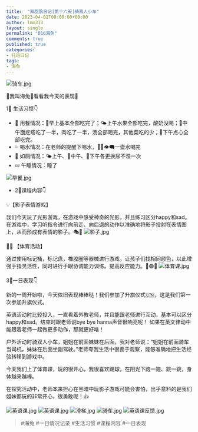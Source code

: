 ```yaml
---
title:  "双胞胎日记|第十六天|骑双人小车"
date: 2023-04-02T00:00:00+08:00
author: lmm333
layout: single
permalink: "D16海兔"
comments: true
published: true
categories:
- 托班日记
tags:
- 海兔
---
```

![骑车.jpg](../images/D16海兔/2023-02-27_10-29-39_IMG_0594_骑车.jpg)

👶我叫海兔🌻看看我今天的表现🌻

1⃣️ 生活习惯👇
- 💭 用餐情况：🌅早上基本全部吃完了；🌤️上午水果全部吃完，酸奶没喝；🌇中午面疙瘩吃了一半，肉吃了一半，汤全部喝完，其他菜吃的少；🌃下午点心全部吃完。
- 💦 喝水情况：在老师的提醒下喝水，👩‍🏫👁️‍🗨️一壶水喝完
- 🚽 如厕情况：🌤️上午、🌇中午、🌃下午各更换尿不湿一次
- 💤 午睡情况：睡了

![早餐.jpg](../images/D16海兔/2023-03-01_02-33-26_IMG_0620早餐.jpg)

- 2⃣️课程内容👇

💡【影子表情游戏】

我们今天玩了光影游戏，在游戏中感受神奇的光影，并且练习区分happy和sad。在游戏中，学习听指令进行向前走、向后退的动作以准确地将影子投射在表情图上，从而形成有表情的影子。🎭👀
![影子.jpg](../images/D16海兔/2023-03-01_02-33-24_IMG_0615_影子.jpg)

🏃‍♀️ 【体育活动】

通过使用标记桶，标记盘，橡胶圈等器械进行游戏，让孩子们找相同颜色，以此增强手指灵活性，同时进行手眼协调能力训练。提高反应能力。🔴🟢🔵
![体育课.jpg](../images/D16海兔/2023-02-28_01-48-19_IMG_7986_体育课.jpg)

3⃣️一日表现👇

新的一周开始啦，今天依旧表现棒棒哒！我们参加了升旗仪式🇨🇳，这是我们第一次参加升旗仪式。

英语活动时比较投入，一直看着外教老师，并且能跟老师进行互动，基本可以区分happy和sad。结束时跟老师说bye bye hanna声音很响亮呢！ 如果在英文律动中能跟着老师一起做更多动作，那就更好咯！

户外活动时骑双人小车，姐姐在前面妹妹在后面，我对老师说：“姐姐在前面骑车当司机，妹妹在后面坐副驾驶。”老师夸我生活中很善于观察，能够准确地把生活经验转移到游戏中。

今天我们上了体育课，玩的很开心，我很喜欢踢球，在阳光下跑一跑、跳一跳，身体越来越棒。

在探究活动中，老师本来担心在黑暗中玩影子游戏可能会害怕，出乎意料的是我们姐妹都玩的非常开心，很勇敢呢！👍

![英语课.jpg](../images/D16海兔/2023-02-27_09-21-02_IMG_0552_英语课.jpg)
![英语课.jpg](../images/D16海兔/2023-02-27_09-23-27_IMG_0553_英语课.jpg)
![滑梯.jpg](../images/D16海兔/2023-02-27_10-19-31_IMG_0583_滑梯.jpg)
![骑车.jpg](../images/D16海兔/2023-02-27_10-26-52_IMG_0590_骑车.jpg)
![英语课反馈.jpg](../images/D16海兔/2023-02-28_01-48-15_IMG_0624_英语课反馈.jpg)

> #海兔 #一日情况记录 #生活习惯 #课程内容 #一日表现
